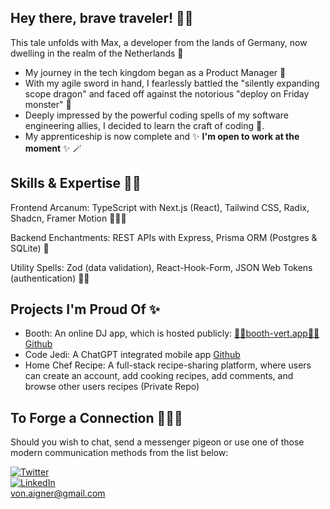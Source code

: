 ## Hey there, brave traveler! 👋🏼
This tale unfolds with Max, a developer from the lands of Germany, now dwelling in the realm of the Netherlands 🌷

- My journey in the tech kingdom began as a Product Manager 🔮
- With my agile sword in hand, I fearlessly battled the "silently expanding scope dragon" and faced off against the notorious "deploy on Friday monster" 🐉
- Deeply impressed by the powerful coding spells of my software engineering allies, I decided to learn the craft of coding 🦄.
- My apprenticeship is now complete and ✨ **I'm open to work at the moment** ✨ 🪄 

## Skills & Expertise 🧙‍♂️

Frontend Arcanum:
TypeScript with Next.js (React), Tailwind CSS, Radix, Shadcn, Framer Motion 🧝🏾‍♀️

Backend Enchantments:
REST APIs with Express, Prisma ORM (Postgres & SQLite) 🧌

Utility Spells:
Zod (data validation), React-Hook-Form, JSON Web Tokens (authentication) 🧞‍♀️

## Projects I'm Proud Of ✨

- Booth: An online DJ app, which is hosted publicly: <a href="https://booth-vert.vercel.app/">✋🏼booth-vert.app🤚🏼</a> <a href="https://github.com/max-von-aigner/dj-booth">Github</a> 
- Code Jedi: A ChatGPT integrated mobile app <a href="https://github.com/max-von-aigner/code_jedi">Github</a>
- Home Chef Recipe: A full-stack recipe-sharing platform, where users can create an account, add cooking recipes, add comments, and browse other users recipes (Private Repo)

## To Forge a Connection 🧚🏽‍♂️

Should you wish to chat, send a messenger pigeon or use one of those modern communication methods from the list below: 
<br/>

[![Twitter](https://img.shields.io/badge/Twitter-%231DA1F2?style=for-the-badge&logo=twitter&logoColor=white)](https://twitter.com/MaxVonAigner)
<br/>
[![LinkedIn](https://img.shields.io/badge/-LinkedIn-black.svg?style=for-the-badge&logo=linkedin&colorB=555)](https://www.linkedin.com/in/vonaigner/)
<br/> 
von.aigner@gmail.com
